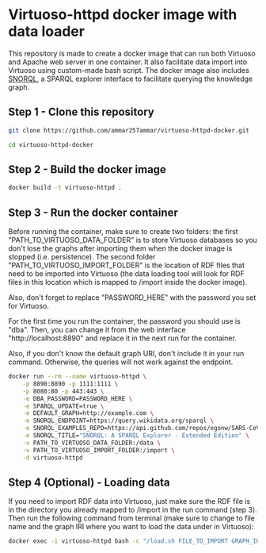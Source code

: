 # Virtuoso-httpd docker image with data loader

This repository is made to create a docker image that can run both Virtuoso and Apache web server in one container. It also facilitate data import into Virtuoso using custom-made bash script. The docker image also includes [SNORQL](https://github.com/ammar257ammar/snorql-extended), a SPARQL explorer interface to facilitate querying the knowledge graph.



## Step 1 - Clone this repository

```bash
git clone https://github.com/ammar257ammar/virtuoso-httpd-docker.git

cd virtuoso-httpd-docker
```



## Step 2 - Build the docker image

```bash
docker build -t virtuoso-httpd .
```



## Step 3 - Run the docker container

Before running the container, make sure to create two folders: the first "PATH_TO_VIRTUOSO_DATA_FOLDER" is to store Virtuoso databases so you don't lose the graphs after importing them when the docker image is stopped (i.e. persistence). The second folder "PATH_TO_VIRTUOSO_IMPORT_FOLDER" is the location of RDF files that need to be imported into Virtuoso (the data loading tool will look for RDF files in this location which is mapped to /import inside the docker image).

Also, don't forget to replace "PASSWORD_HERE" with the password you set for Virtuoso.

For the first time you run the container, the password you should use is "dba". Then, you can change it from the web interface "http://localhost:8890" and replace it in the next run for the container.

Also, if you don't know the default graph URI, don't include it in your run command. Otherwise, the queries will not work against the endpoint.

```bash
docker run --rm --name virtuoso-httpd \
    -p 8890:8890 -p 1111:1111 \
    -p 8080:80 -p 443:443 \
    -e DBA_PASSWORD=PASSWORD_HERE \
    -e SPARQL_UPDATE=true \
    -e DEFAULT_GRAPH=http://example.com \
    -e SNORQL_ENDPOINT=https://query.wikidata.org/sparql \
    -e SNORQL_EXAMPLES_REPO=https://api.github.com/repos/egonw/SARS-CoV-2-Queries/contents/sparql \
    -e SNORQL_TITLE="SNORQL: A SPARQL Explorer - Extended Edition" \
    -v PATH_TO_VIRTUOSO_DATA_FOLDER:/data \
    -v PATH_TO_VIRTUOSO_IMPORT_FOLDER:/import \
    -d virtuoso-httpd
```



## Step 4 (Optional) - Loading data

If you need to import RDF data into Virtuoso, just make sure the RDF file is in the directory you already mapped to /import in the run command (step 3). Then run the following command from terminal (make sure to change to file name and the graph IRI where you want to load the data under in Virtuoso):

```bash
docker exec -i virtuoso-httpd bash -c "/load.sh FILE_TO_IMPORT GRAPH_IRI /data/load.log dba"
```



